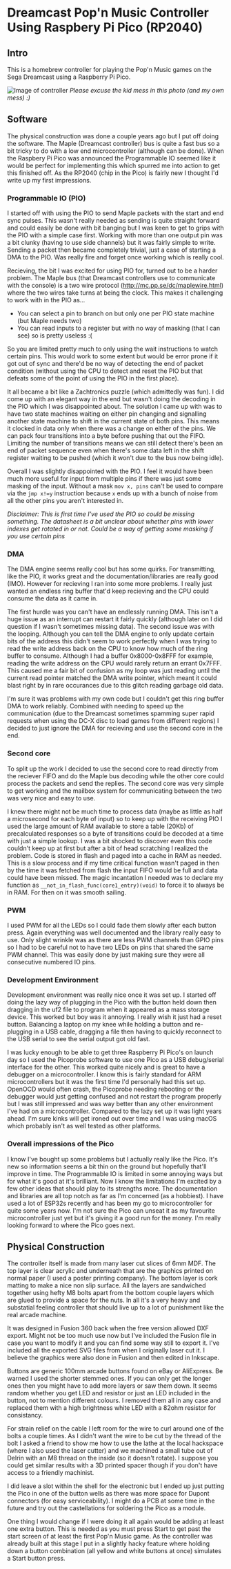 # Dreamcast Pop'n Music Controller<br/>Using Raspbery Pi Pico (RP2040)

## Intro
This is a homebrew controller for playing the Pop'n Music games on the Sega Dreamcast using a Raspberry Pi Pico.

![Image of controller](https://github.com/charcole/Dreamcast-PopnMusic/blob/main/Photos/IMG_4824.jpeg)
*Please excuse the kid mess in this photo (and my own mess) :)*

## Software
The physical construction was done a couple years ago but I put off doing the software. The Maple (Dreamcast controller) bus is quite a fast bus so a bit tricky to do with a low end microcontroller (although can be done). When the Raspbery Pi Pico was announced the Programmable IO seemed like it would be perfect for implementing this which spurred me into action to get this finished off. As the RP2040 (chip in the Pico) is fairly new I thought I'd write up my first impressions.

### Programmable IO (PIO)
I started off with using the PIO to send Maple packets with the start and end sync pulses. This wasn't really needed as sending is quite straight forward and could easily be done with bit banging but I was keen to get to grips with the PIO with a simple case first. Working with more than one output pin was a bit clunky (having to use side channels) but it was fairly simple to write. Sending a packet then became completely trivial, just a case of starting a DMA to the PIO. Was really fire and forget once working which is really cool.

Recieving, the bit I was excited for using PIO for, turned out to be a harder problem. The Maple bus (that Dreamcast controllers use to communicate with the console) is a two wire protocol (http://mc.pp.se/dc/maplewire.html) where the two wires take turns at being the clock. This makes it challenging to work with in the PIO as...
* You can select a pin to branch on but only one per PIO state machine (but Maple needs two)
* You can read inputs to a register but with no way of masking (that I can see) so is pretty useless :(

So you are limited pretty much to only using the wait instructions to watch certain pins. This would work to some extent but would be error prone if it got out of sync and there'd be no way of detecting the end of packet condition (without using the CPU to detect and reset the PIO but that defeats some of the point of using the PIO in the first place).

It all became a bit like a Zachtronics puzzle (which admittedly was fun). I did come up with an elegant way in the end but wasn't doing the decoding in the PIO which I was disappointed about. The solution I came up with was to have two state machines waiting on either pin changing and signalling another state machine to shift in the current state of both pins. This means it clocked in data only when there was a change on either of the pins. We can pack four transitions into a byte before pushing that out the FIFO. Limiting the number of transitions means we can still detect there's been an end of packet sequence even when there's some data left in the shift register waiting to be pushed (which it won't due to the bus now being idle).

Overall I was slightly disappointed with the PIO. I feel it would have been much more useful for input from multiple pins if there was just some masking of the input. Without a mask `mov x, pins` can't be used to compare via the `jmp x!=y` instruction because `x` ends up with a bunch of noise from all the other pins you aren't interested in.

*Disclaimer: This is first time I've used the PIO so could be missing something. The datasheet is a bit unclear about whether pins with lower indexes get rotated in or not. Could be a way of getting some masking if you use certain pins*

### DMA

The DMA engine seems really cool but has some quirks. For transmitting, like the PIO, it works great and the documentation/libraries are really good (IMO). However for recieving I ran into some more problems. I really just wanted an endless ring buffer that'd keep recieving and the CPU could consume the data as it came in.

The first hurdle was you can't have an endlessly running DMA. This isn't a huge issue as an interrupt can restart it fairly quickly (although later on I did question if I wasn't sometimes missing data). The second issue was with the looping. Although you can tell the DMA engine to only update certain bits of the address this didn't seem to work perfectly when I was trying to read the write address back on the CPU to know how much of the ring buffer to consume. Although I had a buffer 0x8000-0x8FFF for example, reading the write address on the CPU would rarely return an errant 0x7FFF. This caused me a fair bit of confusion as my loop was just reading until the current read pointer matched the DMA write pointer, which meant it could blast right by in rare occurances due to this glitch reading garbage old data.

I'm sure it was problems with my own code but I couldn't get this ring buffer DMA to work reliably. Combined with needing to speed up the communication (due to the Dreamcast sometimes spamming super rapid requests when using the DC-X disc to load games from different regions) I decided to just ignore the DMA for recieving and use the second core in the end.

### Second core

To split up the work I decided to use the second core to read directly from the reciever FIFO and do the Maple bus decoding while the other core could process the packets and send the replies. The second core was very simple to get working and the mailbox system for communicating between the two was very nice and easy to use.

I knew there might not be much time to process data (maybe as little as half a microsecond for each byte of input) so to keep up with the receiving PIO I used the large amount of RAM available to store a table (20Kb) of precalculated responses so a byte of transitions could be decoded at a time with just a simple lookup. I was a bit shocked to discover even this code couldn't keep up at first but after a bit of head scratching I realized the problem. Code is stored in flash and paged into a cache in RAM as needed. This is a slow process and if my time critical function wasn't paged in then by the time it was fetched from flash the input FIFO would be full and data could have been missed. The magic incantation I needed was to declare my function as `__not_in_flash_func(core1_entry)(void)` to force it to always be in RAM. For then on it was smooth sailing.

### PWM

I used PWM for all the LEDs so I could fade them slowly after each button press. Again everything was well documented and the library really easy to use. Only slight wrinkle was as there are less PWM channels than GPIO pins so I had to be careful not to have two LEDs on pins that shared the same PWM channel. This was easily done by just making sure they were all consecutive numbered IO pins.

### Development Environment

Development environment was really nice once it was set up. I started off doing the lazy way of plugging in the Pico with the button held down then dragging in the uf2 file to program when it appeared as a mass storage device. This worked but boy was it annoying. I really wish it just had a reset button. Balancing a laptop on my knee while holding a button and re-plugging in a USB cable, dragging a file then having to quickly reconnect to the USB serial to see the serial output got old fast.

I was lucky enough to be able to get three Raspberry Pi Pico's on launch day so I used the Picoprobe software to use one Pico as a USB debug/serial interface for the other. This worked quite nicely and is great to have a debugger on a microcontroller. I know this is fairly standard for ARM microcontrollers but it was the first time I'd personally had this set up. OpenOCD would often crash, the Picoprobe needing rebooting or the debugger would just getting confused and not restart the program properly but I was still impressed and was way better than any other environment I've had on a microcontroller. Compared to the lazy set up it was light years ahead. I'm sure kinks will get ironed out over time and I was using macOS which probably isn't as well tested as other platforms.

### Overall impressions of the Pico

I know I've bought up some problems but I actually really like the Pico. It's new so information seems a bit thin on the ground but hopefully that'll improve in time. The Programmable IO is limited in some annoying ways but for what it's good at it's brilliant. Now I know the limitations I'm excited by a few other ideas that should play to its strengths more. The documentation and libraries are all top notch as far as I'm concerned (as a hobbiest). I have used a lot of ESP32s recently and has been my go to microcontroller for quite some years now. I'm not sure the Pico can unseat it as my favourite microcontroller just yet but it's giving it a good run for the money. I'm really looking forward to where the Pico goes next.

## Physical Construction
The controller itself is made from many laser cut slices of 6mm MDF. The top layer is clear acrylic and underneath that are the graphics printed on normal paper (I used a poster printing company). The bottom layer is cork matting to make a nice non slip surface. All the layers are sandwiched together using hefty M8 bolts apart from the bottom couple layers which are glued to provide a space for the nuts. In all it's a very heavy and substatial feeling controller that should live up to a lot of punishment like the real arcade machine.

It was designed in Fusion 360 back when the free version allowed DXF export. Might not be too much use now but I've included the Fusion file in case you want to modify it and you can find some way still to export it. I've included all the exported SVG files from when I originally laser cut it. I believe the graphics were also done in Fusion and then edited in Inkscape.

Buttons are generic 100mm arcade buttons found on eBay or AliExpress. Be warned I used the shorter stemmed ones. If you can only get the longer ones then you might have to add more layers or saw them down. It seems random whether you get LED and resistor or just an LED included in the button, not to mention different colours. I removed them all in any case and replaced them with a high brightness white LED with a 82ohm resistor for consistancy.

For strain relief on the cable I left room for the wire to curl around one of the bolts a couple times. As I didn't want the wire to be cut by the thread of the bolt I asked a friend to show me how to use the lathe at the local hackspace (where I also used the laser cutter) and we machined a small tube out of Delrin with an M8 thread on the inside (so it doesn't rotate). I suppose you could get similar results with a 3D printed spacer though if you don't have access to a friendly machinist.

I did leave a slot within the shell for the electronic but I ended up just putting the Pico in one of the button wells as there was more space for Dupont connectors (for easy serviceability). I might do a PCB at some time in the future and try out the castellations for soldering the Pico as a module.

One thing I would change if I were doing it all again would be adding at least one extra button. This is needed as you must press Start to get past the start screen of at least the first Pop'n Music game. As the controller was already built at this stage I put in a slightly hacky feature where holding down a button combination (all yellow and white buttons at once) simulates a Start button press.
